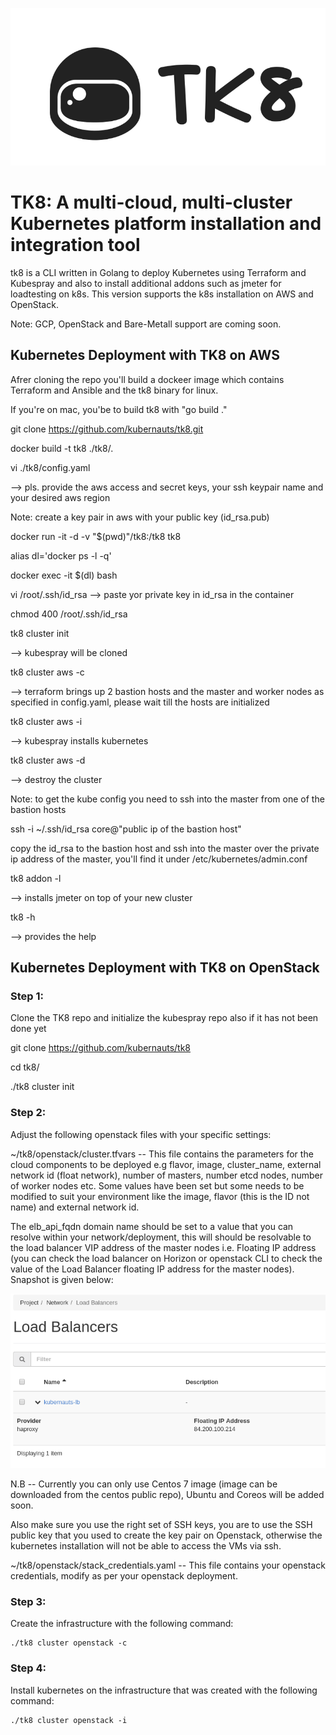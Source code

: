 ![Screenshot](tk8.png)
# TK8: A multi-cloud, multi-cluster Kubernetes platform installation and integration tool

tk8 is a CLI written in Golang to deploy Kubernetes using Terraform and Kubespray and also to install additional addons such as jmeter for loadtesting on k8s. This version supports the k8s installation on AWS and OpenStack.

Note: GCP, OpenStack and Bare-Metall support are coming soon.

## Kubernetes Deployment with TK8 on AWS

Afrer cloning the repo you'll build a dockeer image which contains Terraform and Ansible and the tk8 binary for linux.

If you're on mac, you'be to build tk8 with "go build ."


git clone https://github.com/kubernauts/tk8.git

docker build -t tk8 ./tk8/.

vi ./tk8/config.yaml

--> pls. provide the aws access and secret keys, your ssh keypair name and your desired aws region

Note: create a key pair in aws with your public key (id_rsa.pub)

docker run -it -d -v "$(pwd)"/tk8:/tk8 tk8

alias dl='docker ps -l -q'

docker exec -it $(dl) bash

vi /root/.ssh/id_rsa --> paste yor private key in id_rsa in the container

chmod 400 /root/.ssh/id_rsa

tk8 cluster init

--> kubespray will be cloned

tk8 cluster aws -c

--> terraform brings up 2 bastion hosts and the master and worker nodes as specified in config.yaml, please wait till the hosts are initialized

tk8 cluster aws -i

--> kubespray installs kubernetes

tk8 cluster aws -d

--> destroy the cluster

Note: to get the kube config you need to ssh into the master from one of the bastion hosts 

ssh -i ~/.ssh/id_rsa core@"public ip of the bastion host"

copy the id_rsa to the bastion host and ssh into the master over the private ip address of the master, you'll find it under /etc/kubernetes/admin.conf

tk8 addon -l

--> installs jmeter on top of your new cluster

tk8 -h

--> provides the help


## Kubernetes Deployment with TK8 on OpenStack

### Step 1:

Clone the TK8 repo and initialize the kubespray repo also if it has not been done yet

git clone https://github.com/kubernauts/tk8

cd tk8/

./tk8 cluster init

### Step 2:

Adjust the following openstack files with your specific settings:

~/tk8/openstack/cluster.tfvars -- This file contains the parameters for the cloud components to be deployed e.g flavor, image, cluster_name, external network id (float network), number of masters, number etcd nodes, number of worker nodes etc. Some values have been set but some needs to be modified to suit your environment like the image, flavor (this is the ID not name) and external network id.

The elb_api_fqdn domain name should be set to a value that you can resolve within your network/deployment, this will should be resolvable to the load balancer VIP address of the master nodes i.e. Floating IP address (you can check the load balancer on Horizon or openstack CLI to check the value of the Load Balancer floating IP address for the master nodes). Snapshot is given below:

![Screenshot](lb.png)

N.B -- Currently you can only use Centos 7 image (image can be downloaded from the centos public repo), Ubuntu and Coreos will be added soon.

Also make sure you use the right set of SSH keys, you are to use the SSH public key that you used to create the key pair on Openstack, otherwise the kubernetes installation will not be able to access the VMs via ssh.

~/tk8/openstack/stack_credentials.yaml  -- This file contains your openstack credentials, modify as per your openstack deployment.

### Step 3:

Create the infrastructure with the following command:

	./tk8 cluster openstack -c

### Step 4:

Install kubernetes on the infrastructure that was created with the following command:

	./tk8 cluster openstack -i
